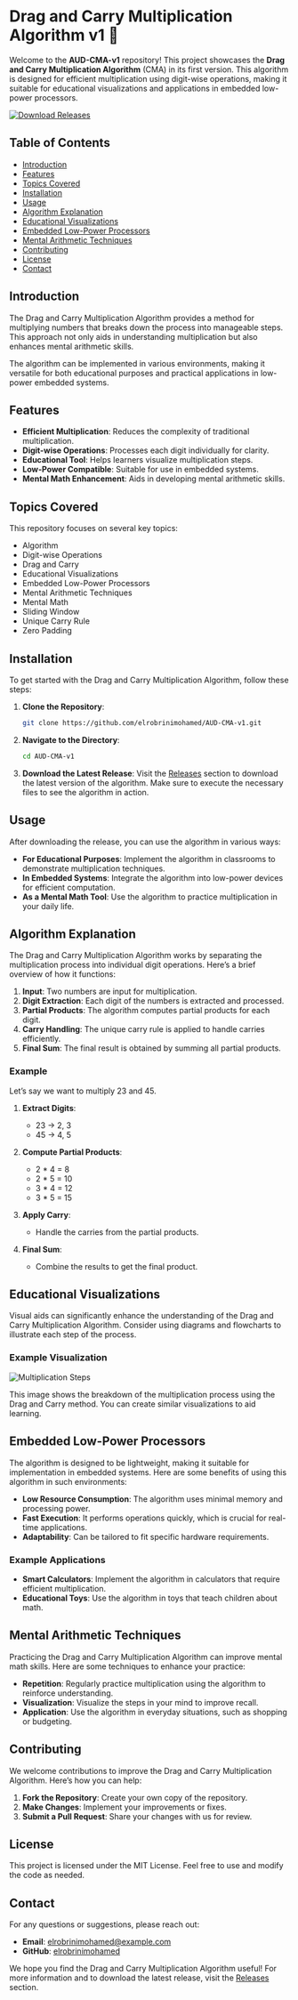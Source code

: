 # Drag and Carry Multiplication Algorithm v1 🚀

Welcome to the **AUD-CMA-v1** repository! This project showcases the **Drag and Carry Multiplication Algorithm** (CMA) in its first version. This algorithm is designed for efficient multiplication using digit-wise operations, making it suitable for educational visualizations and applications in embedded low-power processors.

[![Download Releases](https://img.shields.io/badge/Download%20Releases-v1.0-blue)](https://github.com/elrobrinimohamed/AUD-CMA-v1/releases)

## Table of Contents

- [Introduction](#introduction)
- [Features](#features)
- [Topics Covered](#topics-covered)
- [Installation](#installation)
- [Usage](#usage)
- [Algorithm Explanation](#algorithm-explanation)
- [Educational Visualizations](#educational-visualizations)
- [Embedded Low-Power Processors](#embedded-low-power-processors)
- [Mental Arithmetic Techniques](#mental-arithmetic-techniques)
- [Contributing](#contributing)
- [License](#license)
- [Contact](#contact)

## Introduction

The Drag and Carry Multiplication Algorithm provides a method for multiplying numbers that breaks down the process into manageable steps. This approach not only aids in understanding multiplication but also enhances mental arithmetic skills. 

The algorithm can be implemented in various environments, making it versatile for both educational purposes and practical applications in low-power embedded systems.

## Features

- **Efficient Multiplication**: Reduces the complexity of traditional multiplication.
- **Digit-wise Operations**: Processes each digit individually for clarity.
- **Educational Tool**: Helps learners visualize multiplication steps.
- **Low-Power Compatible**: Suitable for use in embedded systems.
- **Mental Math Enhancement**: Aids in developing mental arithmetic skills.

## Topics Covered

This repository focuses on several key topics:

- Algorithm
- Digit-wise Operations
- Drag and Carry
- Educational Visualizations
- Embedded Low-Power Processors
- Mental Arithmetic Techniques
- Mental Math
- Sliding Window
- Unique Carry Rule
- Zero Padding

## Installation

To get started with the Drag and Carry Multiplication Algorithm, follow these steps:

1. **Clone the Repository**:
   ```bash
   git clone https://github.com/elrobrinimohamed/AUD-CMA-v1.git
   ```
   
2. **Navigate to the Directory**:
   ```bash
   cd AUD-CMA-v1
   ```

3. **Download the Latest Release**: 
   Visit the [Releases](https://github.com/elrobrinimohamed/AUD-CMA-v1/releases) section to download the latest version of the algorithm. Make sure to execute the necessary files to see the algorithm in action.

## Usage

After downloading the release, you can use the algorithm in various ways:

- **For Educational Purposes**: Implement the algorithm in classrooms to demonstrate multiplication techniques.
- **In Embedded Systems**: Integrate the algorithm into low-power devices for efficient computation.
- **As a Mental Math Tool**: Use the algorithm to practice multiplication in your daily life.

## Algorithm Explanation

The Drag and Carry Multiplication Algorithm works by separating the multiplication process into individual digit operations. Here’s a brief overview of how it functions:

1. **Input**: Two numbers are input for multiplication.
2. **Digit Extraction**: Each digit of the numbers is extracted and processed.
3. **Partial Products**: The algorithm computes partial products for each digit.
4. **Carry Handling**: The unique carry rule is applied to handle carries efficiently.
5. **Final Sum**: The final result is obtained by summing all partial products.

### Example

Let’s say we want to multiply 23 and 45.

1. **Extract Digits**: 
   - 23 → 2, 3
   - 45 → 4, 5

2. **Compute Partial Products**:
   - 2 * 4 = 8
   - 2 * 5 = 10
   - 3 * 4 = 12
   - 3 * 5 = 15

3. **Apply Carry**: 
   - Handle the carries from the partial products.

4. **Final Sum**: 
   - Combine the results to get the final product.

## Educational Visualizations

Visual aids can significantly enhance the understanding of the Drag and Carry Multiplication Algorithm. Consider using diagrams and flowcharts to illustrate each step of the process. 

### Example Visualization

![Multiplication Steps](https://example.com/multiplication-steps.png)

This image shows the breakdown of the multiplication process using the Drag and Carry method. You can create similar visualizations to aid learning.

## Embedded Low-Power Processors

The algorithm is designed to be lightweight, making it suitable for implementation in embedded systems. Here are some benefits of using this algorithm in such environments:

- **Low Resource Consumption**: The algorithm uses minimal memory and processing power.
- **Fast Execution**: It performs operations quickly, which is crucial for real-time applications.
- **Adaptability**: Can be tailored to fit specific hardware requirements.

### Example Applications

- **Smart Calculators**: Implement the algorithm in calculators that require efficient multiplication.
- **Educational Toys**: Use the algorithm in toys that teach children about math.

## Mental Arithmetic Techniques

Practicing the Drag and Carry Multiplication Algorithm can improve mental math skills. Here are some techniques to enhance your practice:

- **Repetition**: Regularly practice multiplication using the algorithm to reinforce understanding.
- **Visualization**: Visualize the steps in your mind to improve recall.
- **Application**: Use the algorithm in everyday situations, such as shopping or budgeting.

## Contributing

We welcome contributions to improve the Drag and Carry Multiplication Algorithm. Here’s how you can help:

1. **Fork the Repository**: Create your own copy of the repository.
2. **Make Changes**: Implement your improvements or fixes.
3. **Submit a Pull Request**: Share your changes with us for review.

## License

This project is licensed under the MIT License. Feel free to use and modify the code as needed.

## Contact

For any questions or suggestions, please reach out:

- **Email**: elrobrinimohamed@example.com
- **GitHub**: [elrobrinimohamed](https://github.com/elrobrinimohamed)

We hope you find the Drag and Carry Multiplication Algorithm useful! For more information and to download the latest release, visit the [Releases](https://github.com/elrobrinimohamed/AUD-CMA-v1/releases) section.